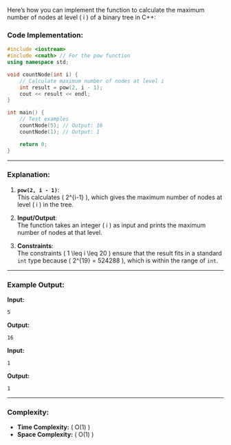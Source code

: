 Here’s how you can implement the function to calculate the maximum number of nodes at level \( i \) of a binary tree in C++:

### Code Implementation:
```cpp
#include <iostream>
#include <cmath> // For the pow function
using namespace std;

void countNode(int i) {
    // Calculate maximum number of nodes at level i
    int result = pow(2, i - 1);
    cout << result << endl;
}

int main() {
    // Test examples
    countNode(5); // Output: 16
    countNode(1); // Output: 1

    return 0;
}
```

---

### Explanation:
1. **`pow(2, i - 1)`**:  
   This calculates \( 2^{i-1} \), which gives the maximum number of nodes at level \( i \) in the tree.

2. **Input/Output**:  
   The function takes an integer \( i \) as input and prints the maximum number of nodes at that level.

3. **Constraints**:  
   The constraints \( 1 \leq i \leq 20 \) ensure that the result fits in a standard `int` type because \( 2^{19} = 524288 \), which is within the range of `int`.

---

### Example Output:
**Input:**  
```
5
```
**Output:**  
```
16
```

**Input:**  
```
1
```
**Output:**  
```
1
```

---

### Complexity:
- **Time Complexity:** \( O(1) \)  
- **Space Complexity:** \( O(1) \)

